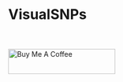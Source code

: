 # VisualSNPs

<br /><br />
<a href="https://www.buymeacoffee.com/yenon118" target="_blank">
  <img src="https://cdn.buymeacoffee.com/buttons/default-orange.png" alt="Buy Me A Coffee" style="height: 51px !important;width: 217px !important;" >
</a>
